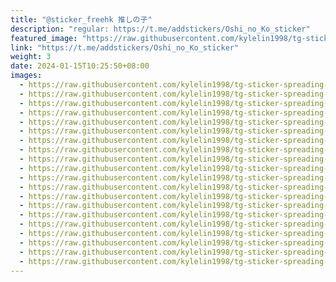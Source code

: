 ```yaml
---
title: "@sticker_freehk 推しの子"
description: "regular: https://t.me/addstickers/Oshi_no_Ko_sticker"
featured_image: "https://raw.githubusercontent.com/kylelin1998/tg-sticker-spreading-worldwide-images/main/img/14555d24-ff37-4665-86e0-d46cb95e78f0.jpg"
link: "https://t.me/addstickers/Oshi_no_Ko_sticker"
weight: 3
date: 2024-01-15T10:25:50+08:00
images:
  - https://raw.githubusercontent.com/kylelin1998/tg-sticker-spreading-worldwide-images/main/img/14555d24-ff37-4665-86e0-d46cb95e78f0.jpg
  - https://raw.githubusercontent.com/kylelin1998/tg-sticker-spreading-worldwide-images/main/img/de213969-6bb9-488b-a108-97d9ceb7725d.jpg
  - https://raw.githubusercontent.com/kylelin1998/tg-sticker-spreading-worldwide-images/main/img/cc6641b4-7cdd-4449-ad78-28a289eb4758.jpg
  - https://raw.githubusercontent.com/kylelin1998/tg-sticker-spreading-worldwide-images/main/img/0000094d-bea0-43d1-a288-e8bd29d76337.jpg
  - https://raw.githubusercontent.com/kylelin1998/tg-sticker-spreading-worldwide-images/main/img/713b646c-a27a-4f6f-bd83-599efe59d4f8.jpg
  - https://raw.githubusercontent.com/kylelin1998/tg-sticker-spreading-worldwide-images/main/img/5996d736-2a06-48cb-9dfe-da6ed230308b.jpg
  - https://raw.githubusercontent.com/kylelin1998/tg-sticker-spreading-worldwide-images/main/img/f22d1f5f-dea1-40f8-a307-79c244971832.jpg
  - https://raw.githubusercontent.com/kylelin1998/tg-sticker-spreading-worldwide-images/main/img/8e6134c9-0d75-497a-bc59-616de3503256.jpg
  - https://raw.githubusercontent.com/kylelin1998/tg-sticker-spreading-worldwide-images/main/img/574d0c82-0022-4374-9f5e-6b3959c728b7.jpg
  - https://raw.githubusercontent.com/kylelin1998/tg-sticker-spreading-worldwide-images/main/img/722a03b2-df38-4843-a7d7-930a47b4e6d2.jpg
  - https://raw.githubusercontent.com/kylelin1998/tg-sticker-spreading-worldwide-images/main/img/24c7d25b-6dd3-4b46-84ef-3302ce210352.jpg
  - https://raw.githubusercontent.com/kylelin1998/tg-sticker-spreading-worldwide-images/main/img/e40a3b73-c61d-4766-bae1-b4d57a5d67eb.jpg
  - https://raw.githubusercontent.com/kylelin1998/tg-sticker-spreading-worldwide-images/main/img/2689b1bd-97a4-473f-8765-a6840f4d1ed4.jpg
  - https://raw.githubusercontent.com/kylelin1998/tg-sticker-spreading-worldwide-images/main/img/0f8517b7-fa37-4c9b-b10d-c80785711aaa.jpg
  - https://raw.githubusercontent.com/kylelin1998/tg-sticker-spreading-worldwide-images/main/img/58e2e0d0-c9ce-444f-aa9b-992141b7c234.jpg
  - https://raw.githubusercontent.com/kylelin1998/tg-sticker-spreading-worldwide-images/main/img/fb93e4f4-9cf1-4462-befa-a2d8afc1c5da.jpg
  - https://raw.githubusercontent.com/kylelin1998/tg-sticker-spreading-worldwide-images/main/img/9f3098b4-655c-4c90-8199-ce6b833407b8.jpg
  - https://raw.githubusercontent.com/kylelin1998/tg-sticker-spreading-worldwide-images/main/img/d7fbeaf2-0b41-4cc3-9d11-b01b18cb6482.jpg
  - https://raw.githubusercontent.com/kylelin1998/tg-sticker-spreading-worldwide-images/main/img/f490115f-47f0-4806-a7bc-cc2463cddc4f.jpg
  - https://raw.githubusercontent.com/kylelin1998/tg-sticker-spreading-worldwide-images/main/img/31dcbaca-dadf-40f8-b42d-7ba7a8fc71e8.jpg
---
```

